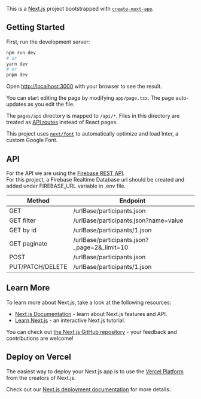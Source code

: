 This is a [Next.js](https://nextjs.org/) project bootstrapped with [`create-next-app`](https://github.com/vercel/next.js/tree/canary/packages/create-next-app).

## Getting Started

First, run the development server:

```bash
npm run dev
# or
yarn dev
# or
pnpm dev
```

Open [http://localhost:3000](http://localhost:3000) with your browser to see the result.

You can start editing the page by modifying `app/page.tsx`. The page auto-updates as you edit the file.

The `pages/api` directory is mapped to `/api/*`. Files in this directory are treated as [API routes](https://nextjs.org/docs/api-routes/introduction) instead of React pages.

This project uses [`next/font`](https://nextjs.org/docs/basic-features/font-optimization) to automatically optimize and load Inter, a custom Google Font.

## API 

For the API we are using the [Firebase REST API](https://firebase.google.com/docs/database/rest/start).  
For this project, a Firebase Realtime Database url should be created and added under FIREBASE_URL variable in .env file.


| Method	          | Endpoint 	                                     |
|------------------|------------------------------------------------|
| GET              | /urlBase/participants.json                     |
| GET filter       | /urlBase/participants.json?name=value          |
| GET by id        | /urlBase/participants/1.json                   |
| GET paginate     | /urlBase/participants.json?_page=2&_limit=10   |
| POST             | /urlBase/participants.json                     |
| PUT/PATCH/DELETE | /urlBase/participants/1.json                   |

## Learn More

To learn more about Next.js, take a look at the following resources:

- [Next.js Documentation](https://nextjs.org/docs) - learn about Next.js features and API.
- [Learn Next.js](https://nextjs.org/learn) - an interactive Next.js tutorial.

You can check out [the Next.js GitHub repository](https://github.com/vercel/next.js/) - your feedback and contributions are welcome!

## Deploy on Vercel

The easiest way to deploy your Next.js app is to use the [Vercel Platform](https://vercel.com/new?utm_medium=default-template&filter=next.js&utm_source=create-next-app&utm_campaign=create-next-app-readme) from the creators of Next.js.

Check out our [Next.js deployment documentation](https://nextjs.org/docs/deployment) for more details.
